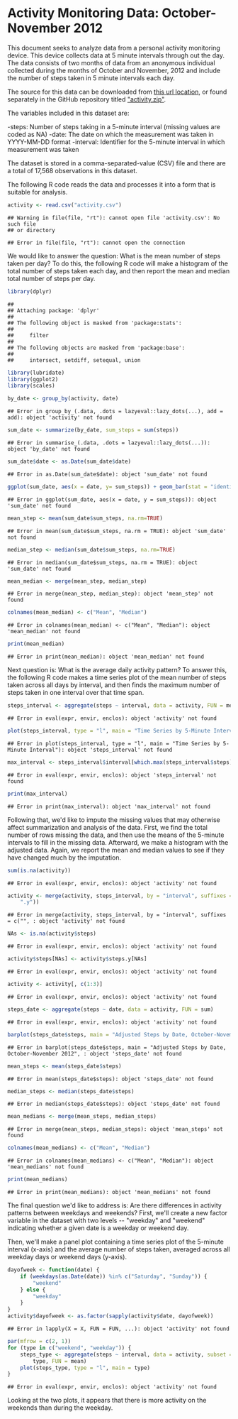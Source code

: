 Activity Monitoring Data: October-November 2012
===============================================

This document seeks to analyze data from a personal activity monitoring device. This device collects data at 5 minute intervals through out the day. The data consists of two months of data from an anonymous individual collected during the months of October and November, 2012 and include the number of steps taken in 5 minute intervals each day.

The source for this data can be downloaded from [this url location](https://d396qusza40orc.cloudfront.net/repdata%2Fdata%2Factivity.zip), or found separately in the GitHub repository titled ["activity.zip"](https://github.com/00Christina/RepData_PeerAssessment1/blob/master/activity.zip).

The variables included in this dataset are:

-steps: Number of steps taking in a 5-minute interval (missing values are coded as NA)
-date: The date on which the measurement was taken in YYYY-MM-DD format
-interval: Identifier for the 5-minute interval in which measurement was taken

The dataset is stored in a comma-separated-value (CSV) file and there are a total of 17,568 observations in this dataset.

The following R code reads the data and processes it into a form that is suitable for analysis.


```r
activity <- read.csv("activity.csv")
```

```
## Warning in file(file, "rt"): cannot open file 'activity.csv': No such file
## or directory
```

```
## Error in file(file, "rt"): cannot open the connection
```

We would like to answer the question: What is the mean number of steps taken per day? To do this, the following R code will make a histogram of the total number of steps taken each day, and then report the mean and median total number of steps per day.


```r
library(dplyr)
```

```
## 
## Attaching package: 'dplyr'
## 
## The following object is masked from 'package:stats':
## 
##     filter
## 
## The following objects are masked from 'package:base':
## 
##     intersect, setdiff, setequal, union
```

```r
library(lubridate)
library(ggplot2)
library(scales)

by_date <- group_by(activity, date)
```

```
## Error in group_by_(.data, .dots = lazyeval::lazy_dots(...), add = add): object 'activity' not found
```

```r
sum_date <- summarize(by_date, sum_steps = sum(steps))
```

```
## Error in summarise_(.data, .dots = lazyeval::lazy_dots(...)): object 'by_date' not found
```

```r
sum_date$date <- as.Date(sum_date$date)
```

```
## Error in as.Date(sum_date$date): object 'sum_date' not found
```

```r
ggplot(sum_date, aes(x = date, y= sum_steps)) + geom_bar(stat = "identity", position= "dodge") + ylab("Step Count") + ggtitle("Steps by Date, October-November 2012") + scale_x_date(breaks = pretty_breaks())
```

```
## Error in ggplot(sum_date, aes(x = date, y = sum_steps)): object 'sum_date' not found
```

```r
mean_step <- mean(sum_date$sum_steps, na.rm=TRUE)
```

```
## Error in mean(sum_date$sum_steps, na.rm = TRUE): object 'sum_date' not found
```

```r
median_step <- median(sum_date$sum_steps, na.rm=TRUE)
```

```
## Error in median(sum_date$sum_steps, na.rm = TRUE): object 'sum_date' not found
```

```r
mean_median <- merge(mean_step, median_step)
```

```
## Error in merge(mean_step, median_step): object 'mean_step' not found
```

```r
colnames(mean_median) <- c("Mean", "Median")
```

```
## Error in colnames(mean_median) <- c("Mean", "Median"): object 'mean_median' not found
```

```r
print(mean_median)
```

```
## Error in print(mean_median): object 'mean_median' not found
```
Next question is: What is the average daily activity pattern? To answer this, the following R code makes a time series plot of the mean number of steps taken across all days by interval, and then finds the maximum number of steps taken in one interval over that time span.


```r
steps_interval <- aggregate(steps ~ interval, data = activity, FUN = mean)
```

```
## Error in eval(expr, envir, enclos): object 'activity' not found
```

```r
plot(steps_interval, type = "l", main = "Time Series by 5-Minute Interval")
```

```
## Error in plot(steps_interval, type = "l", main = "Time Series by 5-Minute Interval"): object 'steps_interval' not found
```

```r
max_interval <- steps_interval$interval[which.max(steps_interval$steps)]
```

```
## Error in eval(expr, envir, enclos): object 'steps_interval' not found
```

```r
print(max_interval)
```

```
## Error in print(max_interval): object 'max_interval' not found
```

Following that, we'd like to impute the missing values that may otherwise affect summarization and analysis of the data. First, we find the total number of rows missing the data, and then use the means of the 5-minute intervals to fill in the missing data. Afterward, we make a histogram with the adjusted data. Again, we report the mean and median values to see if they have changed much by the imputation.


```r
sum(is.na(activity))
```

```
## Error in eval(expr, envir, enclos): object 'activity' not found
```

```r
activity <- merge(activity, steps_interval, by = "interval", suffixes = c("", 
    ".y"))
```

```
## Error in merge(activity, steps_interval, by = "interval", suffixes = c("", : object 'activity' not found
```

```r
NAs <- is.na(activity$steps)
```

```
## Error in eval(expr, envir, enclos): object 'activity' not found
```

```r
activity$steps[NAs] <- activity$steps.y[NAs]
```

```
## Error in eval(expr, envir, enclos): object 'activity' not found
```

```r
activity <- activity[, c(1:3)]
```

```
## Error in eval(expr, envir, enclos): object 'activity' not found
```

```r
steps_date <- aggregate(steps ~ date, data = activity, FUN = sum)
```

```
## Error in eval(expr, envir, enclos): object 'activity' not found
```

```r
barplot(steps_date$steps, main = "Adjusted Steps by Date, October-November 2012", names.arg = steps_date$date, xlab = "date", ylab = "steps")
```

```
## Error in barplot(steps_date$steps, main = "Adjusted Steps by Date, October-November 2012", : object 'steps_date' not found
```

```r
mean_steps <- mean(steps_date$steps)
```

```
## Error in mean(steps_date$steps): object 'steps_date' not found
```

```r
median_steps <- median(steps_date$steps)
```

```
## Error in median(steps_date$steps): object 'steps_date' not found
```

```r
mean_medians <- merge(mean_steps, median_steps)
```

```
## Error in merge(mean_steps, median_steps): object 'mean_steps' not found
```

```r
colnames(mean_medians) <- c("Mean", "Median")
```

```
## Error in colnames(mean_medians) <- c("Mean", "Median"): object 'mean_medians' not found
```

```r
print(mean_medians)
```

```
## Error in print(mean_medians): object 'mean_medians' not found
```

The final question we'd like to address is: Are there differences in activity patterns between weekdays and weekends? First, we'll create a new factor variable in the dataset with two levels -- "weekday" and "weekend" indicating whether a given date is a weekday or weekend day.

Then, we'll make a panel plot containing a time series plot of the 5-minute interval (x-axis) and the average number of steps taken, averaged across all weekday days or weekend days (y-axis).


```r
dayofweek <- function(date) {
    if (weekdays(as.Date(date)) %in% c("Saturday", "Sunday")) {
        "weekend"
    } else {
        "weekday"
    }
}
activity$dayofweek <- as.factor(sapply(activity$date, dayofweek))
```

```
## Error in lapply(X = X, FUN = FUN, ...): object 'activity' not found
```

```r
par(mfrow = c(2, 1))
for (type in c("weekend", "weekday")) {
    steps_type <- aggregate(steps ~ interval, data = activity, subset = activity$dayofweek == 
        type, FUN = mean)
    plot(steps_type, type = "l", main = type)
}
```

```
## Error in eval(expr, envir, enclos): object 'activity' not found
```

Looking at the two plots, it appears that there is more activity on the weekends than during the weekday.

